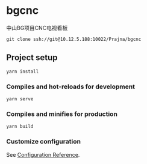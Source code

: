 # bgcnc

中山BG项目CNC电视看板

`git clone ssh://git@10.12.5.188:10022/Prajna/bgcnc`

## Project setup
```
yarn install
```

### Compiles and hot-reloads for development
```
yarn serve
```

### Compiles and minifies for production
```
yarn build
```

### Customize configuration
See [Configuration Reference](https://cli.vuejs.org/config/).